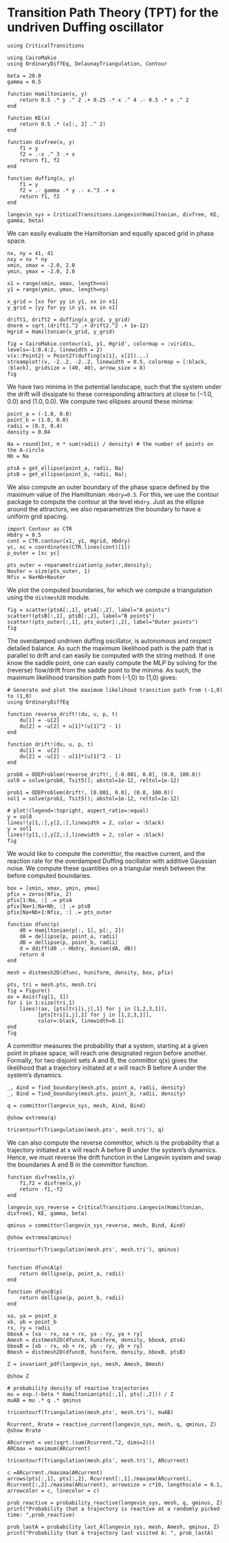 # Transition Path Theory (TPT) for the undriven Duffing oscillator

```@example TPT
using CriticalTransitions

using CairoMakie
using OrdinaryDiffEq, DelaunayTriangulation, Contour
```

```@example TPT
beta = 20.0
gamma = 0.5

function Hamiltonian(x, y)
    return 0.5 .* y .^ 2 .+ 0.25 .* x .^ 4 .- 0.5 .* x .^ 2
end

function KE(x)
    return 0.5 .* (x[:, 2] .^ 2)
end

function divfree(x, y)
    f1 = y
    f2 = .-x .^ 3 .+ x
    return f1, f2
end

function duffing(x, y)
    f1 = y
    f2 = .- gamma .* y .- x.^3 .+ x
    return f1, f2
end

langevin_sys = CriticalTransitions.Langevin(Hamiltonian, divfree, KE, gamma, beta)
```

We can easily evaluate the Hamiltonian and equally spaced grid in phase space.

```@example TPT
nx, ny = 41, 41
nxy = nx * ny
xmin, xmax = -2.0, 2.0
ymin, ymax = -2.0, 2.0

x1 = range(xmin, xmax, length=nx)
y1 = range(ymin, ymax, length=ny)

x_grid = [xx for yy in y1, xx in x1]
y_grid = [yy for yy in y1, xx in x1]

drift1, drift2 = duffing(x_grid, y_grid)
dnorm = sqrt.(drift1.^2 .+ drift2.^2 .+ 1e-12)
Hgrid = Hamiltonian(x_grid, y_grid)
```

```@example TPT
fig = CairoMakie.contour(x1, y1, Hgrid', colormap = :viridis, levels=-1:0.4:2, linewidth = 2)
v(x::Point2) = Point2f(duffing(x[1], x[2])...)
streamplot!(v, -2..2, -2..2, linewidth = 0.5, colormap = [:black, :black], gridsize = (40, 40), arrow_size = 8)
fig
```

We have two minima in the potential landscape, such that the system under the drift will dissipate to these corresponding attractors at close to $(-1.0, 0.0)$ and $(1.0, 0.0)$. We compute two ellipses around these minima:

```@example TPT
point_a = (-1.0, 0.0)
point_b = (1.0, 0.0)
radii = (0.3, 0.4)
density = 0.04

Na = round(Int, π * sum(radii) / density) # the number of points on the A-circle
Nb = Na

ptsA = get_ellipse(point_a, radii, Na)
ptsB = get_ellipse(point_b, radii, Na);
```

We also compute an outer boundary of the phase space defined by the maximum value of the Hamiltonian: `Hbdry=0.5`. For this, we use the contour package to compute the contour at the level `Hbdry`. Just as the ellipse around the attractors, we also reparametrize the boundary to have a uniform grid spacing.

```@example TPT
import Contour as CTR
Hbdry = 0.5
cont = CTR.contour(x1, y1, Hgrid, Hbdry)
yc, xc = coordinates(CTR.lines(cont)[1])
p_outer = [xc yc]

pts_outer = reparametrization(p_outer,density);
Nouter = size(pts_outer, 1)
Nfix = Na+Nb+Nouter
```

We plot the computed boundaries, for which we compute a triangulation using the `distmesh2D` module.

```@example TPT
fig = scatter(ptsA[:,1], ptsA[:,2], label="A points")
scatter!(ptsB[:,1], ptsB[:,2], label="B points")
scatter!(pts_outer[:,1], pts_outer[:,2], label="Outer points")
fig
```

The overdamped undriven duffing oscillator, is autonomous and respect detailed balance. As such the maximum likelihood path is the path that is parallel to drift and can easily be computed with the string method. If one know the saddle point, one can easily compute the MLP by solving for the (reverse) flow/drift from the saddle point to the minima. As such, the maximum likelihood transition path from (-1,0) to (1,0) gives:

```@example TPT
# Generate and plot the maximum likelihood transition path from (-1,0) to (1,0)
using OrdinaryDiffEq

function reverse_drift!(du, u, p, t)
    du[1] = -u[2]
    du[2] = -u[2] + u[1]*(u[1]^2 - 1)
end

function drift!(du, u, p, t)
    du[1] =  u[2]
    du[2] = -u[2] - u[1]*(u[1]^2 - 1)
end

prob0 = ODEProblem(reverse_drift!, [-0.001, 0.0], (0.0, 100.0))
sol0 = solve(prob0, Tsit5(); abstol=1e-12, reltol=1e-12)

prob1 = ODEProblem(drift!, [0.001, 0.0], (0.0, 100.0))
sol1 = solve(prob1, Tsit5(); abstol=1e-12, reltol=1e-12)

# plot!(legend=:topright, aspect_ratio=:equal)
y = sol0
lines!(y[1,:],y[2,:],linewidth = 2, color = :black)
y = sol1
lines!(y[1,:],y[2,:],linewidth = 2, color = :black)
fig
```

We would like to compute the committor, the reactive current, and the reaction rate for the overdamped Duffing oscillator with additive Gaussian noise. We compute these quantities on a triangular mesh between the before computed boundaries.

```@example TPT
box = [xmin, xmax, ymin, ymax]
pfix = zeros(Nfix, 2)
pfix[1:Na, :] .= ptsA
pfix[Na+1:Na+Nb, :] .= ptsB
pfix[Na+Nb+1:Nfix, :] .= pts_outer

function dfunc(p)
    d0 = Hamiltonian(p[:, 1], p[:, 2])
    dA = dellipse(p, point_a, radii)
    dB = dellipse(p, point_b, radii)
    d = ddiff(d0 .- Hbdry, dunion(dA, dB))
    return d
end

mesh = distmesh2D(dfunc, huniform, density, box, pfix)

pts, tri = mesh.pts, mesh.tri
fig = Figure()
ax = Axis(fig[1, 1])
for i in 1:size(tri,1)
    lines!(ax, [pts[tri[i,j],1] for j in [1,2,3,1]],
          [pts[tri[i,j],2] for j in [1,2,3,1]],
          color=:black, linewidth=0.1)
end
fig
```

A committor measures the probability that a system, starting at a given point in phase space, will reach one designated region before another. Formally, for two disjoint sets A and B, the committor q(x) gives the likelihood that a trajectory initiated at x will reach B before A under the system’s dynamics.
```@example TPT
_, Aind = find_boundary(mesh.pts, point_a, radii, density)
_, Bind = find_boundary(mesh.pts, point_b, radii, density)

q = committor(langevin_sys, mesh, Aind, Bind)

@show extrema(q)

tricontourf(Triangulation(mesh.pts', mesh.tri'), q)
```
We can also compute the reverse committor, which is the probability that a trajectory initiated at x will reach A before B under the system’s dynamics. Hence, we must reverse the drift function in the Langevin system and swap the boundaries A and B in the committor function.
```@example TPT
function divfree1(x,y)
    f1,f2 = divfree(x,y)
    return -f1,-f2
end

langevin_sys_reverse = CriticalTransitions.Langevin(Hamiltonian, divfree1, KE, gamma, beta)

qminus = committor(langevin_sys_reverse, mesh, Bind, Aind)

@show extrema(qminus)

tricontourf(Triangulation(mesh.pts', mesh.tri'), qminus)
```

```@example TPT

function dfuncA(p)
    return dellipse(p, point_a, radii)
end

function dfuncB(p)
    return dellipse(p, point_b, radii)
end

xa, ya = point_a
xb, yb = point_b
rx, ry = radii
bboxA = [xa - rx, xa + rx, ya - ry, ya + ry]
Amesh = distmesh2D(dfuncA, huniform, density, bboxA, ptsA)
bboxB = [xb - rx, xb + rx, yb - ry, yb + ry]
Bmesh = distmesh2D(dfuncB, huniform, density, bboxB, ptsB)

Z = invariant_pdf(langevin_sys, mesh, Amesh, Bmesh)

@show Z
```

```@example TPT
# probability density of reactive trajectories
mu = exp.(-beta * Hamiltonian(pts[:,1], pts[:,2])) / Z
muAB = mu .* q .* qminus

tricontourf(Triangulation(mesh.pts', mesh.tri'), muAB)
```

```@example TPT
Rcurrent, Rrate = reactive_current(langevin_sys, mesh, q, qminus, Z)
@show Rrate
```

```@example TPT
ARcurrent = vec(sqrt.(sum(Rcurrent.^2, dims=2)))
ARCmax = maximum(ARcurrent)

tricontourf(Triangulation(mesh.pts', mesh.tri'), ARcurrent)
```

```@example TPT
c =ARcurrent./maxima(ARcurrent)
arrows(pts[:,1], pts[:,2], Rcurrent[:,1]./maxima(ARcurrent), Rcurrent[:,2]./maxima(ARcurrent), arrowsize = c*10, lengthscale = 0.1, arrowcolor = c, linecolor = c)
```

```@example TPT
prob_reactive = probability_reactive(langevin_sys, mesh, q, qminus, Z)
print("Probability that a trajectory is reactive at a randomly picked time: ",prob_reactive)
```

```@example TPT
prob_lastA = probability_last_A(langevin_sys, mesh, Amesh, qminus, Z)
print("Probability that a trajectory last visited A: ", prob_lastA)
```